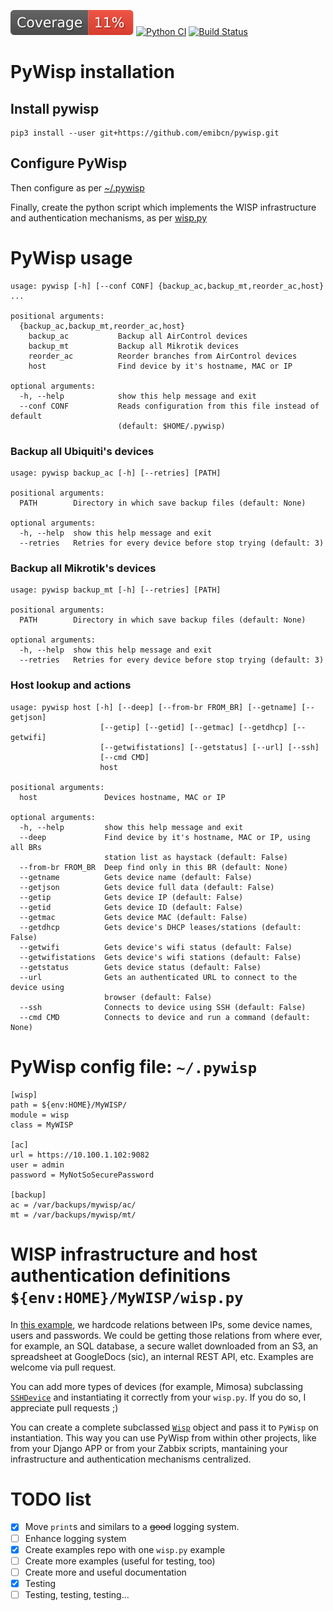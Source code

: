 ![Coverage](https://raw.githubusercontent.com/emibcn/pywisp/badges/master/test-coverage.svg)
[![Python CI](https://github.com/emibcn/pywisp/actions/workflows/test.yml/badge.svg)](https://github.com/emibcn/pywisp/actions/workflows/test.yml)
[![Build Status](https://travis-ci.com/emibcn/pywisp.svg?branch=master)](https://travis-ci.com/emibcn/pywisp)


# PyWisp installation
## Install pywisp
```shell
pip3 install --user git+https://github.com/emibcn/pywisp.git
```

## Configure PyWisp
Then configure as per [~/.pywisp](#pywisp-config-file-pywisp)

Finally, create the python script which implements the WISP infrastructure and authentication
mechanisms, as per [wisp.py](#wisp-infrastructure-and-host-authentication-definitions-envhomemywispwisppy)

# PyWisp usage
```
usage: pywisp [-h] [--conf CONF] {backup_ac,backup_mt,reorder_ac,host} ...

positional arguments:
  {backup_ac,backup_mt,reorder_ac,host}
    backup_ac           Backup all AirControl devices
    backup_mt           Backup all Mikrotik devices
    reorder_ac          Reorder branches from AirControl devices
    host                Find device by it's hostname, MAC or IP

optional arguments:
  -h, --help            show this help message and exit
  --conf CONF           Reads configuration from this file instead of default
                        (default: $HOME/.pywisp)
```


### Backup all Ubiquiti's devices
```
usage: pywisp backup_ac [-h] [--retries] [PATH]

positional arguments:
  PATH        Directory in which save backup files (default: None)

optional arguments:
  -h, --help  show this help message and exit
  --retries   Retries for every device before stop trying (default: 3)
```

### Backup all Mikrotik's devices
```
usage: pywisp backup_mt [-h] [--retries] [PATH]

positional arguments:
  PATH        Directory in which save backup files (default: None)

optional arguments:
  -h, --help  show this help message and exit
  --retries   Retries for every device before stop trying (default: 3)
```

### Host lookup and actions
```
usage: pywisp host [-h] [--deep] [--from-br FROM_BR] [--getname] [--getjson]
                    [--getip] [--getid] [--getmac] [--getdhcp] [--getwifi]
                    [--getwifistations] [--getstatus] [--url] [--ssh]
                    [--cmd CMD]
                    host

positional arguments:
  host               Devices hostname, MAC or IP

optional arguments:
  -h, --help         show this help message and exit
  --deep             Find device by it's hostname, MAC or IP, using all BRs
                     station list as haystack (default: False)
  --from-br FROM_BR  Deep find only in this BR (default: None)
  --getname          Gets device name (default: False)
  --getjson          Gets device full data (default: False)
  --getip            Gets device IP (default: False)
  --getid            Gets device ID (default: False)
  --getmac           Gets device MAC (default: False)
  --getdhcp          Gets device's DHCP leases/stations (default: False)
  --getwifi          Gets device's wifi status (default: False)
  --getwifistations  Gets device's wifi stations (default: False)
  --getstatus        Gets device status (default: False)
  --url              Gets an authenticated URL to connect to the device using
                     browser (default: False)
  --ssh              Connects to device using SSH (default: False)
  --cmd CMD          Connects to device and run a command (default: None)
```


# PyWisp config file: `~/.pywisp`
```
[wisp]
path = ${env:HOME}/MyWISP/
module = wisp
class = MyWISP

[ac]
url = https://10.100.1.102:9082
user = admin
password = MyNotSoSecurePassword

[backup]
ac = /var/backups/mywisp/ac/
mt = /var/backups/mywisp/mt/
```

# WISP infrastructure and host authentication definitions `${env:HOME}/MyWISP/wisp.py`
In [this example](/examples/Wisp_1.py), we hardcode relations between IPs, some device names, users and passwords. We could be getting those relations from where ever, for example, an SQL database, a secure wallet downloaded from an S3, an spreadsheet at GoogleDocs (sic), an internal REST API, etc. Examples are welcome via pull request.

You can add more types of devices (for example, Mimosa) subclassing [`SSHDevice`](/pywisp/sshdevice.py) and instantiating it correctly from your `wisp.py`. If you do so, I appreciate pull requests ;) 

You can create a complete subclassed [`Wisp`](/pywisp/wisp.py) object and pass it to `PyWisp` on instantiation. This way you can use PyWisp from within other projects, like from your Django APP or from your Zabbix scripts, mantaining your infrastructure and authentication mechanisms centralized.


# TODO list
- [x] Move `print`s and similars to a ~~good~~ logging system.
- [ ] Enhance logging system
- [x] Create examples repo with one `wisp.py` example
- [ ] Create more examples (useful for testing, too)
- [ ] Create more and useful documentation
- [x] Testing
- [ ] Testing, testing, testing...
